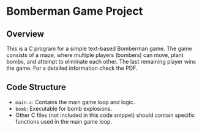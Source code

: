# Bomberman Game Project

## Overview
This is a C program for a simple text-based Bomberman game. The game consists of a maze, where multiple players (bombers) can move, plant bombs, and attempt to eliminate each other. The last remaining player wins the game. For a detailed information check the PDF.

## Code Structure
- `main.c`: Contains the main game loop and logic.
- `bomb`: Executable for bomb explosions.
- Other C files (not included in this code snippet) should contain specific functions used in the main game loop.
